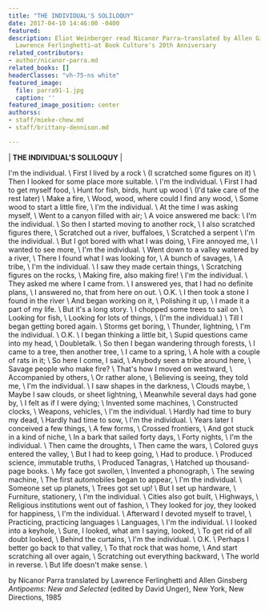 ```yaml
---
title: "THE INDIVIDUAL'S SOLILOQUY"
date: 2017-04-10 14:46:00 -0400
featured: 
description: Eliot Weinberger read Nicanor Parra—translated by Allen Ginsberg and
  Lawrence Ferlinghetti—at Book Culture's 20th Anniversary
related_contributors:
- author/nicanor-parra.md
related_books: []
headerClasses: "vh-75-ns white"
featured_image:
  file: parra91-1.jpg
  caption: ''
featured_image_position: center
authorss:
- staff/mieke-chew.md
- staff/brittany-dennison.md

---
```



| **THE INDIVIDUAL'S SOLILOQUY** |

I'm the individual.  \\
First I lived by a rock  \\
(I scratched some figures on it)  \\
Then I looked for some place more suitable.  \\
I'm the individual.  \\
First I had to get myself food,  \\
Hunt for fish, birds, hunt up wood  \\
(I'd take care of the rest later)  \\
Make a fire,  \\
Wood, wood, where could I find any wood,  \\
Some wood to start a little fire,  \\
I'm the individual.  \\
At the time I was asking myself,  \\
Went to a canyon filled with air;  \\
A voice answered me back:  \\
I'm the individual.  \\
So then I started moving to another rock,  \\
I also scratched figures there,  \\
Scratched out a river, buffaloes,  \\
Scratched a serpent  \\
I'm the individual.  \\
But I got bored with what I was doing,  \\
Fire annoyed me,  \\
I wanted to see more,  \\
I'm the individual.  \\
Went down to a valley watered by a river,  \\
There I found what I was looking for,  \\
A bunch of savages,  \\
A tribe,  \\
I'm the individual.  \\
I saw they made certain things,  \\
Scratching figures on the rocks,  \\
Making fire, also making fire!  \\
I'm the individual.  \\
They asked me where I came from.  \\
I answered yes, that I had no definite plans,  \\
I answered no, that from here on out.  \\
O.K.  \\
I then took a stone I found in the river  \\
And began working on it,  \\
Polishing it up,  \\
I made it a part of my life.  \\
But it's a long story.  \\
I chopped some trees to sail on  \\
Looking for fish,  \\
Looking for lots of things,  \\
(I'm the individual.)  \\
Till I began getting bored again.  \\
Storms get boring,  \\
Thunder, lightning,  \\
I'm the individual.  \\
O.K.  \\
I began thinking a little bit,  \\
Supid questions came into my head,  \\
Doubletalk.  \\
So then I began wandering through forests,  \\
I came to a tree, then another tree,  \\
I came to a spring,  \\
A hole with a couple of rats in it;  \\
So here I come, I said,  \\
Anybody seen a tribe around here,  \\
Savage people who make fire?  \\
That's how I moved on westward,  \\
Accompanied by others,  \\
Or rather alone,  \\
Believing is seeing, they told me,  \\
I'm the individual.  \\
I saw shapes in the darkness,  \\
Clouds maybe,  \\
Maybe I saw clouds, or sheet lightning,  \\
Meanwhile several days had gone by,  \\
I felt as if I were dying;  \\
Invented some machines,  \\
Constructed clocks,  \\
Weapons, vehicles,  \\
I'm the individual.  \\
Hardly had time to bury my dead,  \\
Hardly had time to sow,  \\
I'm the individual.  \\
Years later I conceived a few things,  \\
A few forms,  \\
Crossed frontiers,  \\
And got stuck in a kind of niche,  \\
In a bark that sailed forty days,  \\
Forty nights,  \\
I'm the individual.  \\
Then came the droughts,  \\
Then came the wars,  \\
Colored guys entered the valley,  \\
But I had to keep going,  \\
Had to produce.  \\
Produced science, immutable truths,  \\
Produced Tanagras,  \\
Hatched up thousand-page books.  \\
My face got swollen,  \\
Invented a phonograph,  \\
The sewing machine,  \\
The first automobiles began to appear,  \\
I'm the individual.  \\
Someone set up planets,  \\
Trees got set up!  \\
But I set up hardware,  \\
Furniture, stationery,  \\
I'm the individual.  \\
Cities also got built,  \\
Highways,  \\
Religious institutions went out of fashion,  \\
They looked for joy, they looked for happiness,  \\
I'm the individual.  \\
Afterward I devoted myself to travel,  \\
Practicing, practicing languages  \\
Languages,  \\
I'm the individual.  \\
I looked into a keyhole,  \\
Sure, I looked, what am I saying, looked,  \\
To get rid of all doubt looked,  \\
Behind the curtains,  \\
I'm the individual.  \\
O.K.  \\
Perhaps I better go back to that valley,  \\
To that rock that was home,  \\
And start scratching all over again,  \\
Scratching out everything backward,  \\
The world in reverse.  \\
But life doesn't make sense.  \\



by Nicanor Parra
translated by Lawrence Ferlinghetti and Allen Ginsberg
*Antipoems: New and Selected* (edited by David Unger), New York, New Directions, 1985
